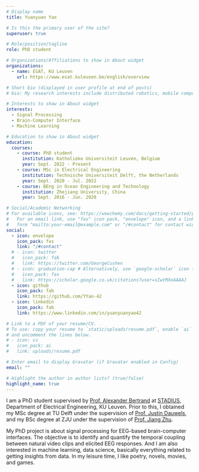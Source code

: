 ```yaml
---
# Display name
title: Yuanyuan Yao

# Is this the primary user of the site?
superuser: true

# Role/position/tagline
role: PhD student

# Organizations/Affiliations to show in About widget
organizations:
  - name: ESAT, KU Leuven
    url: https://www.esat.kuleuven.be/english/overview

# Short bio (displayed in user profile at end of posts)
# bio: My research interests include distributed robotics, mobile computing and programmable matter.

# Interests to show in About widget
interests:
  - Signal Processing
  - Brain-Computer Interface
  - Machine Learning

# Education to show in About widget
education:
  courses:
    - course: PhD student
      institution: Katholieke Universiteit Leuven, Belgium
      year: Sept. 2022 - Present
    - course: MSc in Electrical Engineering
      institution: Technische Universiteit Delft, the Netherlands
      year: Sept. 2020 - Jul. 2022
    - course: BEng in Ocean Engineering and Technology
      institution: Zhejiang University, China
      year: Sept. 2016 - Jun. 2020

# Social/Academic Networking
# For available icons, see: https://wowchemy.com/docs/getting-started/page-builder/#icons
#   For an email link, use "fas" icon pack, "envelope" icon, and a link in the
#   form "mailto:your-email@example.com" or "/#contact" for contact widget.
social:
  - icon: envelope
    icon_pack: fas
    link: "/#contact"
  # - icon: twitter
  #   icon_pack: fab
  #   link: https://twitter.com/GeorgeCushen
  # - icon: graduation-cap # Alternatively, use `google-scholar` icon from `ai` icon pack
  #   icon_pack: fas
  #   link: https://scholar.google.co.uk/citations?user=sIwtMXoAAAAJ
  - icon: github
    icon_pack: fab
    link: https://github.com/YYao-42
  - icon: linkedin
    icon_pack: fab
    link: https://www.linkedin.com/in/yuanyuanyao42

# Link to a PDF of your resume/CV.
# To use: copy your resume to `static/uploads/resume.pdf`, enable `ai` icons in `params.toml`,
# and uncomment the lines below.
# - icon: cv
#   icon_pack: ai
#   link: uploads/resume.pdf

# Enter email to display Gravatar (if Gravatar enabled in Config)
email: ""

# Highlight the author in author lists? (true/false)
highlight_name: true
---
```


I am a PhD student supervised by [Prof. Alexander Bertrand](https://homes.esat.kuleuven.be/~abertran/) at [STADIUS](https://www.esat.kuleuven.be/stadius/), Department of Electrical Engineering, KU Leuven. Prior to this, I obtained my MSc degree at TU Delft under the supervision of [Prof. Justin Dauwels](http://microelectronics.tudelft.nl/People/bio.php?id=744), and my BSc degree at ZJU under the supervision of [Prof. Jiang Zhu](https://person.zju.edu.cn/en/zhujiang).

My PhD project is about signal processing for EEG-based brain-computer interfaces. The objective is to identify and quantify the temporal coupling between natural video clips and elicited EEG responses. And I am also interested in machine learning, data science, basically everything related to getting insights from data. In my leisure time, I like poetry, novels, movies, and games.

<!-- The probability of going out is only about 10%, and part of me is trying to work around that :D -->

<!-- {{< icon name="download" pack="fas" >}} Download my {{< staticref "uploads/CV.pdf" "newtab" >}}resumé{{< /staticref >}}. -->
